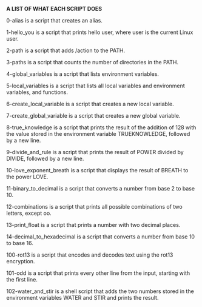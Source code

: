 **A LIST OF WHAT EACH SCRIPT DOES**

0-alias is a script that creates an alias.

1-hello_you is a script that prints hello user, where user is the current Linux user.

2-path is a script that adds /action to the PATH. 

3-paths is a script that counts the number of directories in the PATH.

4-global_variables is a script that lists environment variables.

5-local_variables is a script that lists all local variables and environment variables, and functions.

6-create_local_variable is a script that creates a new local variable.

7-create_global_variable is a script that creates a new global variable.

8-true_knowledge is a script that prints the result of the addition of 128 with the value stored in the environment variable TRUEKNOWLEDGE, followed by a new line.

9-divide_and_rule is a script that prints the result of POWER divided by DIVIDE, followed by a new line.

10-love_exponent_breath is a script that displays the result of BREATH to the power LOVE.

11-binary_to_decimal is a script that converts a number from base 2 to base 10.

12-combinations is a script that prints all possible combinations of two letters, except oo.

13-print_float is a script that prints a number with two decimal places.

14-decimal_to_hexadecimal is a script that converts a number from base 10 to base 16.

100-rot13 is a script that encodes and decodes text using the rot13 encryption.

101-odd is a script that prints every other line from the input, starting with the first line.

102-water_and_stir is a shell script that adds the two numbers stored in the environment variables WATER and STIR and prints the result.
